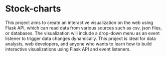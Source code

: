 # Stock-charts
This project aims to create an interactive visualization on the web using Flask API, which can read data from various sources such as csv, json files, or databases. The visualization will include a drop-down menu as an event listener to trigger data changes dynamically. This project is ideal for data analysts, web developers, and anyone who wants to learn how to build interactive visualizations using Flask API and event listeners. 
